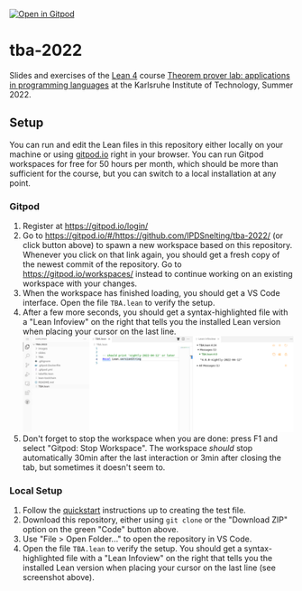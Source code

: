 [![Open in Gitpod](https://gitpod.io/button/open-in-gitpod.svg)](https://gitpod.io/#https://github.com/g4rgoil/tba-project)
# tba-2022
Slides and exercises of the [Lean 4](https://leanprover.github.io/lean4/doc/) course [Theorem prover lab: applications in programming languages](https://pp.ipd.kit.edu/lehre/SS2022/tba/) at the Karlsruhe Institute of Technology, Summer 2022.

## Setup

You can run and edit the Lean files in this repository either locally on your machine or using [gitpod.io](https://gitpod.io/) right in your browser.
You can run Gitpod workspaces for free for 50 hours per month, which should be more than sufficient for the course, but you can switch to a local installation at any point.

### Gitpod

1. Register at https://gitpod.io/login/
1. Go to https://gitpod.io/#/https://github.com/IPDSnelting/tba-2022/ (or click button above) to spawn a new workspace based on this repository.
Whenever you click on that link again, you should get a fresh copy of the newest commit of the repository.
Go to https://gitpod.io/workspaces/ instead to continue working on an existing workspace with your changes.
1. When the workspace has finished loading, you should get a VS Code interface. Open the file `TBA.lean` to verify the setup.
1. After a few more seconds, you should get a syntax-highlighted file with a "Lean Infoview" on the right that tells you the installed Lean version when placing your cursor on the last line. ![successful setup](images/gitpod-tba.png)
1. Don't forget to stop the workspace when you are done: press F1 and select "Gitpod: Stop Workspace".
The workspace *should* stop automatically 30min after the last interaction or 3min after closing the tab, but sometimes it doesn't seem to.

### Local Setup

1. Follow the [quickstart](https://leanprover.github.io/lean4/doc/quickstart.html) instructions up to creating the test file.
1. Download this repository, either using `git clone` or the "Download ZIP" option on the green "Code" button above.
1. Use "File > Open Folder..." to open the repository in VS Code.
1. Open the file `TBA.lean` to verify the setup. You should get a syntax-highlighted file with a "Lean Infoview" on the right that tells you the installed Lean version when placing your cursor on the last line (see screenshot above).
